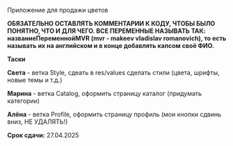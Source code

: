Приложение для продажи цветов

<b>ОБЯЗАТЕЛЬНО ОСТАВЛЯТЬ КОММЕНТАРИИ К КОДУ, ЧТОБЫ БЫЛО ПОНЯТНО, ЧТО И ДЛЯ ЧЕГО. ВСЕ ПЕРЕМЕННЫЕ НАЗЫВАТЬ ТАК: названиеПеременнойMVR (mvr - makeev vladislav romanovich), то есть называть их на английском и в конце добавлять капсом своё ФИО.</b>

<b>Таски</b>

<b>Света</b> - ветка Style, сдеать в res/values сделать стили (цвета, шрифты, новые темы и т.д.)

<b>Марина</b> - ветка Catalog, оформить страницу каталог (придумать категории)

<b>Алёна</b> - ветка Profile, оформить страницу профиль (мои кнопки сдвинь вниз, НЕ УДАЛЯТЬ!)

<b>Срок сдачи:</b> 27.04.2025
